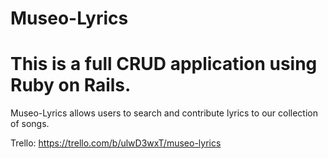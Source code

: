 # Museo-Lyrics

# This is a full CRUD application using Ruby on Rails.

Museo-Lyrics allows users to search and contribute lyrics to our collection of songs.

Trello: https://trello.com/b/ulwD3wxT/museo-lyrics

